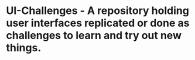 # UI-Challenges - A repository holding user interfaces replicated or done as challenges to learn and try out new things.
